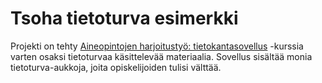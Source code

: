 # Tsoha tietoturva esimerkki

Projekti on tehty [Aineopintojen harjoitustyö: tietokantasovellus](https://hy-tsoha.github.io/materiaali/) -kurssia varten osaksi tietoturvaa käsittelevää materiaalia. Sovellus sisältää monia tietoturva-aukkoja, joita opiskelijoiden tulisi välttää. 
